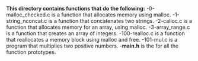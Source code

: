**This directory contains functions that do the following:**
-0-malloc_checked.c is a function that allocates memory using malloc.
-1-string_nconcat.c is a function that concatenates two strings.
-2-calloc.c is a function that allocates memory for an array, using malloc.
-3-array_range.c is a function that creates an array of integers.
-100-realloc.c is a function that reallocates a memory block using malloc and free.
-101-mul.c is a program that multiplies two positive numbers.
-**main.h** is the for all the function prototypes.
